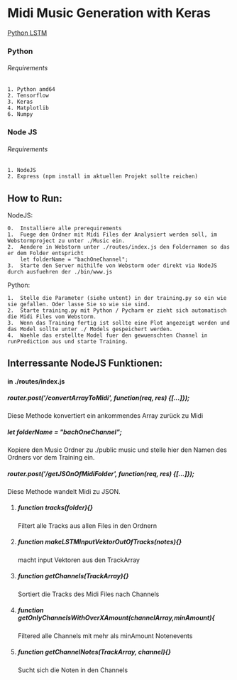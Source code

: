 # Midi Music Generation with Keras

[Python LSTM](https://github.com/haukedau/lstm "Python LSTM")

### Python

###### Requirements

    1. Python amd64
    2. Tensorflow
    3. Keras
    4. Matplotlib
    6. Numpy

### Node JS

###### Requirements

    1. NodeJS
    2. Express (npm install im aktuellen Projekt sollte reichen)

## How to Run:

NodeJS:

	0.	Installiere alle prerequirements
    1.  Fuege den Ordner mit Midi Files der Analysiert werden soll, im Webstormproject zu unter ./Music ein.
    2.	Aendere in Webstorm unter ./routes/index.js den Foldernamen so das er dem Folder entspricht
    	let folderName = "bachOneChannel";     
    3.  Starte den Server mithilfe von Webstorm oder direkt via NodeJS durch ausfuehren der ./bin/www.js

Python:

	1.  Stelle die Parameter (siehe untent) in der training.py so ein wie sie gefallen. Oder lasse Sie so wie sie sind. 
	2.  Starte training.py mit Python / Pycharm er zieht sich automatisch die Midi Files vom Webstorm.
	3.  Wenn das Training fertig ist sollte eine Plot angezeigt werden und das Model sollte unter ./ Models gespeichert werden.
	4.  Waehle das erstellte Model fuer den gewuenschten Channel in runPrediction aus und starte Training.

## Interressante NodeJS Funktionen:

#### in ./routes/index.js

##### router.post('/convertArrayToMidi', function(req, res) {[...]});
Diese Methode konvertiert ein ankommendes Array zurück zu Midi

##### let folderName = "bachOneChannel";
Kopiere den Music Ordner zu ./public music und stelle hier den Namen des Ordners vor dem Training ein.

##### router.post('/getJSOnOfMidiFolder', function(req, res) {[...]});
Diese Methode wandelt Midi zu JSON.

1. ##### function tracks(folder){}
 	Filtert alle Tracks aus allen Files in den Ordnern

2. ##### function makeLSTMInputVektorOutOfTracks(notes){}
   macht input Vektoren aus den TrackArray

3. ##### function getChannels(TrackArray){}
   Sortiert die Tracks des Midi Files nach Channels

4. ##### function getOnlyChannelsWithOverXAmount(channelArray,minAmount){
   Filtered alle Channels mit mehr als minAmount Notenevents

5. ##### function getChannelNotes(TrackArray, channel){}
   Sucht sich die Noten in den Channels



 

    